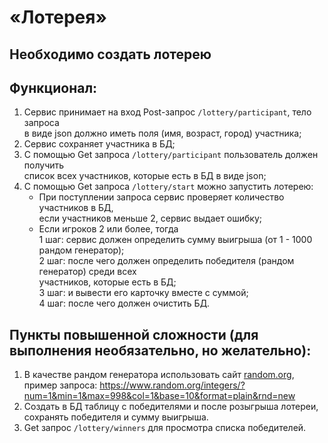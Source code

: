 # «Лотерея»

## **Необходимо создать лотерею**

## **Функционал:**

1. Сервис принимает на вход Post-запрос `/lottery/participant`, тело запроса  
   в виде json должно иметь поля (имя, возраст, город) участника;
2. Сервис сохраняет участника в БД;
3. С помощью Get запроса `/lottery/participant` пользователь должен получить  
   список всех участников, которые есть в БД в виде json;
4. С помощью Get запроса `/lottery/start` можно запустить лотерею:
   - При поступлении запроса сервис проверяет количество участников в БД,  
     если участников меньше 2, сервис выдает ошибку;
   - Если игроков 2 или более, тогда  
   1 шаг: сервис должен определить сумму выигрыша (от 1 - 1000 рандом генератор);  
   2 шаг: после чего должен определить победителя (рандом генератор) среди всех  
   участников, которые есть в БД;  
   3 шаг: и вывести его карточку вместе с суммой;  
   4 шаг: после чего должен очистить БД.

## **Пункты повышенной сложности (для выполнения необязательно, но желательно):**
1. В качестве рандом генератора использовать сайт [random.org](https://www.random.org/),  
  пример запроса:
  https://www.random.org/integers/?num=1&min=1&max=998&col=1&base=10&format=plain&rnd=new
2. Создать в БД таблицу с победителями и после розыгрыша лотереи, сохранять победителя и
сумму выигрыша.
3. Get запрос `/lottery/winners` для просмотра списка победителей.
